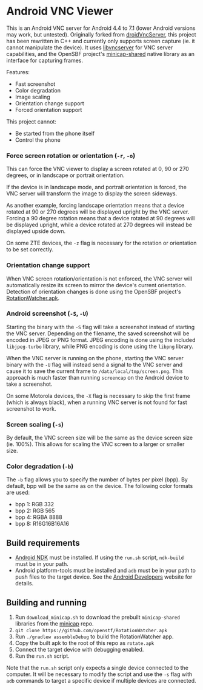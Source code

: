# Android VNC Viewer

This is an Android VNC server for Android 4.4 to 7.1 (lower Android versions may work, but untested). Originally forked from [droidVncServer](https://github.com/oNaiPs/droidVncServer), this project has been rewritten in C++ and currently only supports screen capture (ie. it cannot manipulate the device). It uses [libvncserver](https://libvnc.github.io) for VNC server capabilities, and the OpenSBF project's [minicap-shared](/opensbf/minicap/) native library as an interface for capturing frames.

Features:

- Fast screenshot
- Color degradation
- Image scaling
- Orientation change support
- Forced orientation support

This project cannot:

- Be started from the phone itself
- Control the phone

### Force screen rotation or orientation (`-r`, `-o`)

This can force the VNC viewer to display a screen rotated at 0, 90 or 270 degrees, or in landscape or portrait orientation.

If the device is in landscape mode, and portrait orientation is forced, the VNC server will transform the image to display the screen sideways.

As another example, forcing landscape orientation means that a device rotated at 90 or 270 degrees will be displayed upright by the VNC server. Forcing a 90 degree rotation means that a device rotated at 90 degrees will be displayed upright, while a device rotated at 270 degrees will instead be displayed upside down.

On some ZTE devices, the `-z` flag is necessary for the rotation or orientation to be set correctly.

### Orientation change support

When VNC screen rotation/orientation is not enforced, the VNC server will automatically resize its screen to mirror the device's current orientation. Detection of orientation changes is done using the OpenSBF project's [RotationWatcher.apk](/opensbf/RotationWatcher.apk).

### Android screenshot (`-S`, `-U`)

Starting the binary with the `-S` flag will take a screenshot instead of starting the VNC server. Depending on the filename, the saved screenshot will be encoded in JPEG or PNG format. JPEG encoding is done using the included `libjpeg-turbo` library, while PNG encoding is done using the `libpng` library.

When the VNC server is running on the phone, starting the VNC server binary with the `-U` flag will instead send a signal to the VNC server and cause it to save the current frame to `/data/local/tmp/screen.png`. This approach is much faster than running `screencap` on the Android device to take a screenshot.

On some Motorola devices, the `-X` flag is necessary to skip the first frame (which is always black), when a running VNC server is not found for fast screenshot to work.

### Screen scaling (`-s`)

By default, the VNC screen size will be the same as the device screen size (ie. 100%). This allows for scaling the VNC screen to a larger or smaller size.

### Color degradation (`-b`)

The `-b` flag allows you to specify the number of bytes per pixel (bpp). By default, bpp will be the same as on the device. The following color formats are used:

- bpp 1: RGB 332
- bpp 2: RGB 565
- bpp 4: RGBA 8888
- bpp 8: R16G16B16A16

## Build requirements

- [Android NDK](https://developer.android.com/ndk/index.html) must be installed. If using the `run.sh` script, `ndk-build` must be in your path.
- Android platform-tools must be installed and `adb` must be in your path to push files to the target device. See the [Android Developers](https://developer.android.com/index.html) website for details.

## Building and running

1. Run `download_minicap.sh` to download the prebuilt `minicap-shared` libraries from the [minicap](/openstf/minicap) repo.
2. `git clone https://github.com/openstf/RotationWatcher.apk`
3. Run `./gradlew assembleDebug` to build the RotationWatcher app.
4. Copy the built apk to the root of this repo as `rotate.apk`
5. Connect the target device with debugging enabled.
6. Run the `run.sh` script.

Note that the `run.sh` script only expects a single device connected to the computer. It will be necessary to modify the script and use the `-s` flag with `adb` commands to target a specific device if multiple devices are connected.